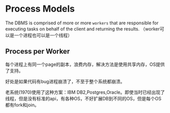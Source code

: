# Process Models

The DBMS is comprised of more or more `workers` that are responsible for executing tasks on behalf of the client and returning the results. （worker可以是一个进程也可以是一个线程）

## Process per Worker

每个进程上有同一个page的副本，浪费内存，解决方法是使用共享内存，OS提供了支持。

好处是如果代码有bug进程崩溃了，不至于整个系统都崩溃。

老系统(1970)使用了这种方案：IBM DB2,Postgres,Oracle。即使当时已经出现了线程，但是没有标准的api，有各种OS，不好扩展DB到不同的OS，但是每个OS都有fork和join。

